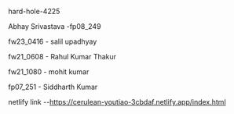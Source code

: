 hard-hole-4225

Abhay Srivastava -fp08_249

fw23_0416 - salil upadhyay

fw21_0608 - Rahul Kumar Thakur

fw21_1080 - mohit kumar

fp07_251 - Siddharth Kumar

netlify link --https://cerulean-youtiao-3cbdaf.netlify.app/index.html
